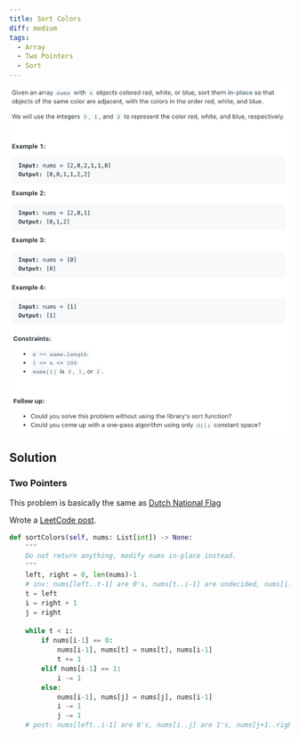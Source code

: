 ```yaml
---
title: Sort Colors
diff: medium
tags:
  - Array
  - Two Pointers
  - Sort
---
```


<img class="medium-zoom" src="/algo/sort-colors.png" alt="https://leetcode.com/problems/sort-colors">

## Solution

### Two Pointers

This problem is basically the same as [Dutch National Flag](/blog/interview_algo.md#dutch-national-flag)

Wrote a [LeetCode post](https://leetcode.com/problems/sort-colors/discuss/1114101/Scheiss-simple-solution-using-Loop-Invariant).

```py
def sortColors(self, nums: List[int]) -> None:
    """
    Do not return anything, modify nums in-place instead.
    """
    left, right = 0, len(nums)-1
    # inv: nums[left..t-1] are 0's, nums[t..i-1] are undecided, nums[i..j] are 1's, nums[j+1..right] are 2's
    t = left
    i = right + 1
    j = right

    while t < i:
        if nums[i-1] == 0:
            nums[i-1], nums[t] = nums[t], nums[i-1]
            t += 1
        elif nums[i-1] == 1:
            i -= 1
        else:
            nums[i-1], nums[j] = nums[j], nums[i-1]
            i -= 1
            j -= 1
    # post: nums[left..i-1] are 0's, nums[i..j] are 1's, nums[j+1..right] are 2's
```
